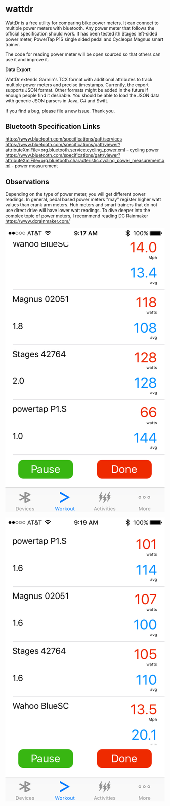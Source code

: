 # wattdr

WattDr is a free utility for comparing bike power meters. It can connect to multiple power meters with bluetooth. Any power meter that follows the official specification should work. It has been tested ith Stages left-sided power meter, PowerTap P1S single sided pedal and Cycleops Magnus smart trainer.

The code for reading power meter will be open sourced so that others can use it and improve it.

<b>Data Export</b>

WattDr extends Garmin's TCX format with additional attributes to track multiple power meters and precise timestamps. Currently, the export supports JSON format. Other formats might be added in the future if enough people find it desirable. You should be able to load the JSON data with generic JSON parsers in Java, C# and Swift.

If you find a bug, please file a new issue. Thank you.

## Bluetooth Specification Links

https://www.bluetooth.com/specifications/gatt/services
https://www.bluetooth.com/specifications/gatt/viewer?attributeXmlFile=org.bluetooth.service.cycling_power.xml - cycling power
https://www.bluetooth.com/specifications/gatt/viewer?attributeXmlFile=org.bluetooth.characteristic.cycling_power_measurement.xml - power measurement

## Observations

Depending on the type of power meter, you will get different power readings. In general, pedal based power meters "may" register higher watt values than crank arm meters. Hub meters and smart trainers that do not use direct drive will have lower watt readings. To dive deeper into the complex topic of power meters, I recommend reading DC Rainmaker https://www.dcrainmaker.com/

<img src="./images/comparison_1.png">
<p>
<img src="./images/comparison_2.png">
<p>